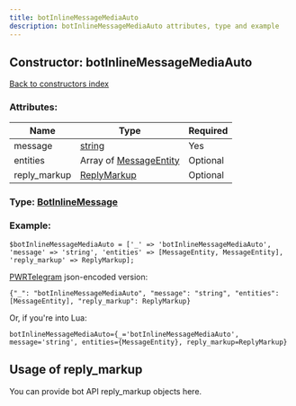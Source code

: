 ```yaml
---
title: botInlineMessageMediaAuto
description: botInlineMessageMediaAuto attributes, type and example
---
```

## Constructor: botInlineMessageMediaAuto  
[Back to constructors index](index.md)



### Attributes:

| Name     |    Type       | Required |
|----------|---------------|----------|
|message|[string](../types/string.md) | Yes|
|entities|Array of [MessageEntity](../types/MessageEntity.md) | Optional|
|reply\_markup|[ReplyMarkup](../types/ReplyMarkup.md) | Optional|



### Type: [BotInlineMessage](../types/BotInlineMessage.md)


### Example:

```
$botInlineMessageMediaAuto = ['_' => 'botInlineMessageMediaAuto', 'message' => 'string', 'entities' => [MessageEntity, MessageEntity], 'reply_markup' => ReplyMarkup];
```  

[PWRTelegram](https://pwrtelegram.xyz) json-encoded version:

```
{"_": "botInlineMessageMediaAuto", "message": "string", "entities": [MessageEntity], "reply_markup": ReplyMarkup}
```


Or, if you're into Lua:  


```
botInlineMessageMediaAuto={_='botInlineMessageMediaAuto', message='string', entities={MessageEntity}, reply_markup=ReplyMarkup}

```



## Usage of reply_markup

You can provide bot API reply_markup objects here.  


